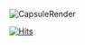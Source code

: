 ![CapsuleRender](https://capsule-render.vercel.app/api?type=waving&height=300&color=gradient&text=HI,%20I'm%20Geonhee&reversal=true&animation=fadeIn&fontAlignY=63&section=footer&descAlignY=50&stroke=000000&strokeWidth=1)

[![Hits](https://hits.seeyoufarm.com/api/count/incr/badge.svg?url=https%3A%2F%2Fgithub.com%2Fcarbancle%2Fhit-counter&count_bg=%232AA5A5&title_bg=%23A52A2A&icon=github.svg&icon_color=%23E7E7E7&title=visits&edge_flat=false)](https://hits.seeyoufarm.com)

<!--
 ## Hi there 👋

**carbancle/carbancle** is a ✨ _special_ ✨ repository because its `README.md` (this file) appears on your GitHub profile.

Here are some ideas to get you started:

- 🔭 I’m currently working on ...
- 🌱 I’m currently learning ...
- 👯 I’m looking to collaborate on ...
- 🤔 I’m looking for help with ...
- 💬 Ask me about ...
- 📫 How to reach me: ...
- 😄 Pronouns: ...
- ⚡ Fun fact: ...
-->

